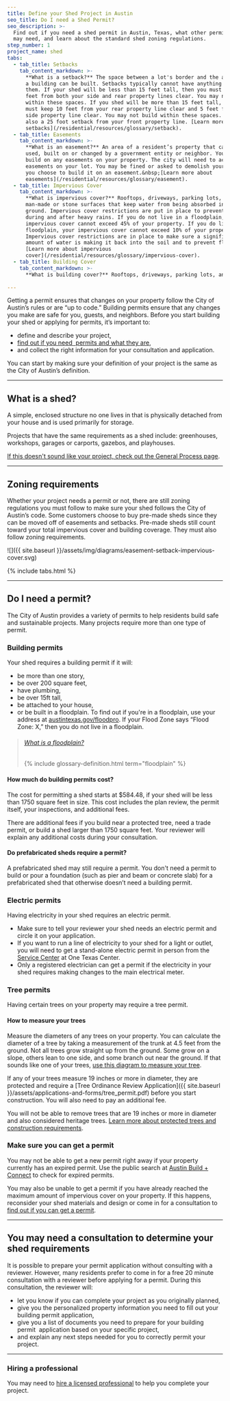 ```yaml
---
title: Define your Shed Project in Austin
seo_title: Do I need a Shed Permit?
seo_description: >-
  Find out if you need a shed permit in Austin, Texas, what other permits you
  may need, and learn about the standard shed zoning regulations.
step_number: 1
project_name: shed
tabs:
  - tab_title: Setbacks
    tab_content_markdown: >-
      **What is a setback?** The space between a lot's border and the area where
      a building can be built. Setbacks typically cannot have anything built on
      them. If your shed will be less than 15 feet tall, then you must keep 5
      feet from both your side and rear property lines clear. You may not build
      within these spaces. If you shed will be more than 15 feet tall, then you
      must keep 10 feet from your rear property line clear and 5 feet from your
      side property line clear. You may not build within these spaces. There is
      also a 25 foot setback from your front property line. [Learn more about
      setbacks](/residential/resources/glossary/setback).
  - tab_title: Easements
    tab_content_markdown: >-
      **What is an easement?** An area of a resident’s property that can be
      used, built on or changed by a government entity or neighbor. You may not
      build on any easements on your property. The city will need to access any
      easements on your lot. You may be fined or asked to demolish your shed if
      you choose to build it on an easement.&nbsp;[Learn more about
      easements](/residential/resources/glossary/easement).
  - tab_title: Impervious Cover
    tab_content_markdown: >-
      **What is impervious cover?** Rooftops, driveways, parking lots, and other
      man-made or stone surfaces that keep water from being absorbed into the
      ground. Impervious cover restrictions are put in place to prevent flooding
      during and after heavy rains. If you do not live in a floodplain, your
      impervious cover cannot exceed 45% of your property. If you do live in a
      floodplain, your impervious cover cannot exceed 10% of your property.
      Impervious cover restrictions are in place to make sure a significant
      amount of water is making it back into the soil and to prevent flooding.
      [Learn more about impervious
      cover](/residential/resources/glossary/impervious-cover).
  - tab_title: Building Cover
    tab_content_markdown: >-
      **What is building cover?** Rooftops, driveways, parking lots, and other.
  
---
```


Getting a permit ensures that changes on your property follow the City of Austin’s rules or are “up to code.” Building permits ensure that any changes you make are safe for you, guests, and neighbors. Before you start building your shed or applying for permits, it’s important to:

* define and describe your project,
* [find out if you need &nbsp;permits and what they are](/residential/residential-toolkit/projects-that-dont-require-a-permit),
* and collect the right information for your consultation and application.

You can start by making sure your definition of your project is the same as the City of Austin’s definition.

---

## What is a shed?

A simple, enclosed structure no one lives in that is physically detached from your house and is used primarily for storage.

Projects that have the same requirements as a shed include: greenhouses, workshops, garages or carports, gazebos, and playhouses.

[If this doesn't sound like your project, check out the General Process page](/residential/projects/general-process).

---

## Zoning requirements

Whether your project needs a permit or not, there are still zoning regulations you must follow to make sure your shed follows the City of Austin’s code. Some customers choose to buy pre-made sheds since they can be moved off of easements and setbacks. Pre-made sheds still count toward your total impervious cover and building coverage. They must also follow zoning requirements.

![]({{ site.baseurl }}/assets/img/diagrams/easement-setback-impervious-cover.svg)

{% include tabs.html %}

---

## Do I need a permit?

The City of Austin provides a variety of permits to help residents build safe and sustainable projects. Many projects require more than one type of permit.

### Building permits

Your shed requires a building permit if it will:

* be more than one story,
* be over 200 square feet,
* have plumbing,
* be over 15ft tall,
* be attached to your house,
* or be built in a floodplain. To find out if you're in a floodplain, use your address at [austintexas.gov/floodpro](http://austintexas.gov/floodpro/). If your Flood Zone says “Flood Zone: X,” then you do not live in a floodplain.

> ###### [What is a floodplain?](/residential/resources/glossary/floodplain)
>
> {% include glossary-definition.html term="floodplain" %}

#### How much do building permits cost?

The cost for permitting a shed starts at $584.48, if your shed will be less than 1750 square feet in size. This cost includes the plan review, the permit itself, your inspections, and additional fees.

There are additional fees if you build near a protected tree, need a trade permit, or build a shed larger than 1750 square feet. Your reviewer will explain any additional costs during your consultation.

#### Do prefabricated sheds require a permit?

A prefabricated shed may still require a permit. You don't need a permit to build or pour a foundation (such as pier and beam or concrete slab) for a prefabricated shed that otherwise doesn’t need a building permit.

### Electric permits

Having electricity in your shed requires an electric permit.

* Make sure to tell your reviewer your shed needs an electric permit and circle it on your application.
* If you want to run a line of electricity to your shed for a light or outlet, you will need to get a stand-alone electric permit in person from the [Service Center](/residential/resources/contact/#service-center) at One Texas Center.
* Only a registered electrician can get a permit if the electricity in your shed requires making changes to the main electrical meter.

### Tree permits

Having certain trees on your property may require a tree permit.

#### How to measure your trees

Measure the diameters of any trees on your property. You can calculate the diameter of a tree by taking a measurement of the trunk at 4.5 feet from the ground. Not all trees grow straight up from the ground. Some grow on a slope, others lean to one side, and some branch out near the ground. If that sounds like one of your trees, [use this diagram to measure your tree](https://www.austintexas.gov/sites/default/files/files/Planning/City_Arborist/Tree_Measurement_Diagram.pdf).

If any of your trees measure 19 inches or more in diameter, they are protected and require a [Tree Ordinance Review Application]({{ site.baseurl }}/assets/applications-and-forms/tree_permit.pdf) before you start construction. You will also need to pay an additional fee.

You will not be able to remove trees that are 19 inches or more in diameter and also considered heritage trees.&nbsp;[Learn more about protected trees and construction requirements](/residential/residential-toolkit/building-near-a-tree/).

### Make sure you can get a permit

You may not be able to get a new permit right away if your property currently has an expired permit. Use the public search at [Austin Build + Connect](https://abc.austintexas.gov/web/permit/public-search-other) to check for expired permits.

You may also be unable to get a permit if you have already reached the maximum amount of impervious cover on your property. If this happens, reconsider your shed materials and design or come in for a consultation to [find out if you can get a permit](/residential/residential-toolkit/can-i-get-a-permit).

---

## You may need a consultation to determine your shed requirements

It is possible to prepare your permit application without consulting with a reviewer. However, many residents prefer to come in for a free 20 minute consultation with a reviewer before applying for a permit. During this consultation, the reviewer will:

* let you know if you can complete your project as you originally planned,
* give you the personalized property information you need to fill out your building permit application,
* give you a list of documents you need to prepare for your building permit &nbsp;application based on your specific project,
* and explain any next steps needed for you to correctly permit your project.

---

### Hiring a professional

You may need to [hire a licensed professional](/residential/residential-toolkit/hiring-a-professional) to help you complete your project.
